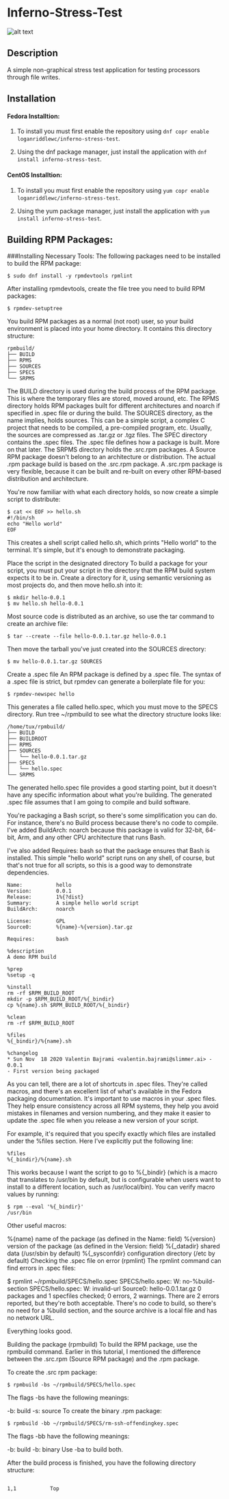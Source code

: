 # Inferno-Stress-Test

![alt text](https://github.com/LoganRiddle/Inferno-Stress-Test/blob/main/src/images/Inferno.png "App Image")

## Description
A simple non-graphical stress test application for testing processors through file writes. 

## Installation
#### Fedora Installtion:
1. To install you must first enable the repository using `dnf copr enable loganriddlewc/inferno-stress-test`. 

2. Using the dnf package manager, just install the application with `dnf install inferno-stress-test`.

#### CentOS Installtion:
1. To install you must first enable the repository using `yum copr enable loganriddlewc/inferno-stress-test`.

2. Using the yum package manager, just install the application with `yum install inferno-stress-test`.

## Building RPM Packages:

###Installing Necessary Tools: 
The following packages need to be installed to build the RPM package:
```
$ sudo dnf install -y rpmdevtools rpmlint
```
After installing rpmdevtools, create the file tree you need to build RPM packages:
```
$ rpmdev-setuptree
```
You build RPM packages as a normal (not root) user, so your build environment is placed into your home directory. It contains this directory structure:
```
rpmbuild/
├── BUILD
├── RPMS
├── SOURCES
├── SPECS
└── SRPMS
```

The BUILD directory is used during the build process of the RPM package. This is where the temporary files are stored, moved around, etc.
The RPMS directory holds RPM packages built for different architectures and noarch if specified in .spec file or during the build.
The SOURCES directory, as the name implies, holds sources. This can be a simple script, a complex C project that needs to be compiled, a pre-compiled program, etc. Usually, the sources are compressed as .tar.gz or .tgz files.
The SPEC directory contains the .spec files. The .spec file defines how a package is built. More on that later.
The SRPMS directory holds the .src.rpm packages. A Source RPM package doesn't belong to an architecture or distribution. The actual .rpm package build is based on the .src.rpm package.
A .src.rpm package is very flexible, because it can be built and re-built on every other RPM-based distribution and architecture.

You're now familiar with what each directory holds, so now create a simple script to distribute:
```
$ cat << EOF >> hello.sh
#!/bin/sh
echo "Hello world"
EOF
```
This creates a shell script called hello.sh, which prints "Hello world" to the terminal. It's simple, but it's enough to demonstrate packaging.

Place the script in the designated directory
To build a package for your script, you must put your script in the directory that the RPM build system expects it to be in. Create a directory for it, using semantic versioning as most projects do, and then move hello.sh into it:
```
$ mkdir hello-0.0.1
$ mv hello.sh hello-0.0.1
```
Most source code is distributed as an archive, so use the tar command to create an archive file:
```
$ tar --create --file hello-0.0.1.tar.gz hello-0.0.1
```
Then move the tarball you've just created into the SOURCES directory:
```
$ mv hello-0.0.1.tar.gz SOURCES
```
Create a .spec file
An RPM package is defined by a .spec file. The syntax of a .spec file is strict, but rpmdev can generate a boilerplate file for you:

```
$ rpmdev-newspec hello
```

This generates a file called hello.spec, which you must move to the SPECS directory. Run tree ~/rpmbuild to see what the directory structure looks like:
```
/home/tux/rpmbuild/
├── BUILD
├── BUILDROOT
├── RPMS
├── SOURCES
│   └── hello-0.0.1.tar.gz
├── SPECS
│   └── hello.spec
└── SRPMS
```

The generated hello.spec file provides a good starting point, but it doesn't have any specific information about what you're building. The generated .spec file assumes that I am going to compile and build software.

You're packaging a Bash script, so there's some simplification you can do. For instance, there's no Build process because there's no code to compile. I've added BuildArch: noarch because this package is valid for 32-bit, 64-bit, Arm, and any other CPU architecture that runs Bash.

I've also added Requires: bash so that the package ensures that Bash is installed. This simple "hello world" script runs on any shell, of course, but that's not true for all scripts, so this is a good way to demonstrate dependencies.
```
Name:           hello
Version:        0.0.1
Release:        1%{?dist}
Summary:        A simple hello world script
BuildArch:      noarch

License:        GPL
Source0:        %{name}-%{version}.tar.gz

Requires:       bash

%description
A demo RPM build

%prep
%setup -q

%install
rm -rf $RPM_BUILD_ROOT
mkdir -p $RPM_BUILD_ROOT/%{_bindir}
cp %{name}.sh $RPM_BUILD_ROOT/%{_bindir}

%clean
rm -rf $RPM_BUILD_ROOT

%files
%{_bindir}/%{name}.sh

%changelog
* Sun Nov  18 2020 Valentin Bajrami <valentin.bajrami@slimmer.ai> - 0.0.1
- First version being packaged
```

As you can tell, there are a lot of shortcuts in .spec files. They're called macros, and there's an excellent list of what's available in the Fedora packaging documentation. It's important to use macros in your .spec files. They help ensure consistency across all RPM systems, they help you avoid mistakes in filenames and version numbering, and they make it easier to update the .spec file when you release a new version of your script.

For example, it's required that you specify exactly which files are installed under the %files section. Here I’ve explicitly put the following line:

```
%files
%{_bindir}/%{name}.sh
```

This works because I want the script to go to %{_bindir} (which is a macro that translates to /usr/bin by default, but is configurable when users want to install to a different location, such as /usr/local/bin). You can verify macro values by running:

```
$ rpm --eval '%{_bindir}'
/usr/bin
```

Other useful macros:

%{name} name of the package (as defined in the Name: field)
%{version} version of the package (as defined in the Version: field)
%{_datadir} shared data (/usr/sbin by default)
%{_sysconfdir} configuration directory (/etc by default)
Checking the .spec file on error (rpmlint)
The rpmlint command can find errors in .spec files:

$ rpmlint ~/rpmbuild/SPECS/hello.spec
SPECS/hello.spec: W: no-%build-section
SPECS/hello.spec: W: invalid-url Source0: hello-0.0.1.tar.gz
0 packages and 1 specfiles checked; 0 errors, 2 warnings.
There are 2 errors reported, but they're both acceptable. There's no code to build, so there's no need for a %build section, and the source archive is a local file and has no network URL.

Everything looks good.

Building the package (rpmbuild)
To build the RPM package, use the rpmbuild command. Earlier in this tutorial, I mentioned the difference between the .src.rpm (Source RPM package) and the .rpm package.

To create the .src rpm package:
```
$ rpmbuild -bs ~/rpmbuild/SPECS/hello.spec
```
The flags -bs have the following meanings:

-b: build
-s: source
To create the binary .rpm package:
```
$ rpmbuild -bb ~/rpmbuild/SPECS/rm-ssh-offendingkey.spec
```

The flags -bb have the following meanings:

-b: build
-b: binary
Use -ba to build both.

After the build process is finished, you have the following directory structure:

```
                                                                                                                                                                                                                                                                                                                                                                                                                                                                                                                                                                                                                                                                                                                                                                                                                                                                                                                                                                     1,1           Top


